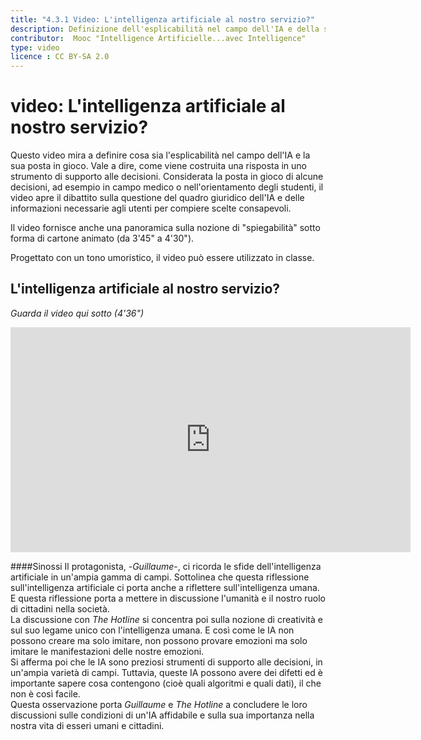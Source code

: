 ```yaml
---
title: "4.3.1 Video: L'intelligenza artificiale al nostro servizio?"
description: Definizione dell'esplicabilità nel campo dell'IA e della sua posta in gioco.
contributor:  Mooc "Intelligence Artificielle...avec Intelligence"
type: video
licence : CC BY-SA 2.0
---
```


# video: L'intelligenza artificiale al nostro servizio?

Questo video mira a definire cosa sia l'esplicabilità nel campo dell'IA e la sua posta in gioco. Vale a dire, come viene costruita una risposta in uno strumento di supporto alle decisioni. Considerata la posta in gioco di alcune decisioni, ad esempio in campo medico o nell'orientamento degli studenti, il video apre il dibattito sulla questione del quadro giuridico dell'IA e delle informazioni necessarie agli utenti per compiere scelte consapevoli.

Il video fornisce anche una panoramica sulla nozione di "spiegabilità" sotto forma di cartone animato (da 3'45" a 4'30").

Progettato con un tono umoristico, il video può essere utilizzato in classe.

## L'intelligenza artificiale al nostro servizio?  
_Guarda il video qui sotto (4'36")_

<center><iframe width="640" height="360" src="https://www.youtube.com/embed/LsP7ma-iwfk?rel=0&showinfo=0&cc_load_policy=1&hl=en&modestbranding=1" frameborder="0" allowfullscreen></iframe></center>

####Sinossi
Il protagonista, -_Guillaume_-, ci ricorda le sfide dell'intelligenza artificiale in un'ampia gamma di campi. Sottolinea che questa riflessione sull'intelligenza artificiale ci porta anche a riflettere sull'intelligenza umana. E questa riflessione porta a mettere in discussione l'umanità e il nostro ruolo di cittadini nella società.  
La discussione con _The Hotline_ si concentra poi sulla nozione di creatività e sul suo legame unico con l'intelligenza umana. E così come le IA non possono creare ma solo imitare, non possono provare emozioni ma solo imitare le manifestazioni delle nostre emozioni.  
Si afferma poi che le IA sono preziosi strumenti di supporto alle decisioni, in un'ampia varietà di campi. Tuttavia, queste IA possono avere dei difetti ed è importante sapere cosa contengono (cioè quali algoritmi e quali dati), il che non è così facile.  
Questa osservazione porta _Guillaume_ e _The Hotline_ a concludere le loro discussioni sulle condizioni di un'IA affidabile e sulla sua importanza nella nostra vita di esseri umani e cittadini.
